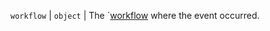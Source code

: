 `workflow` | `object` | The `[workflow](/rest/reference/actions#workflows) where the event occurred.

